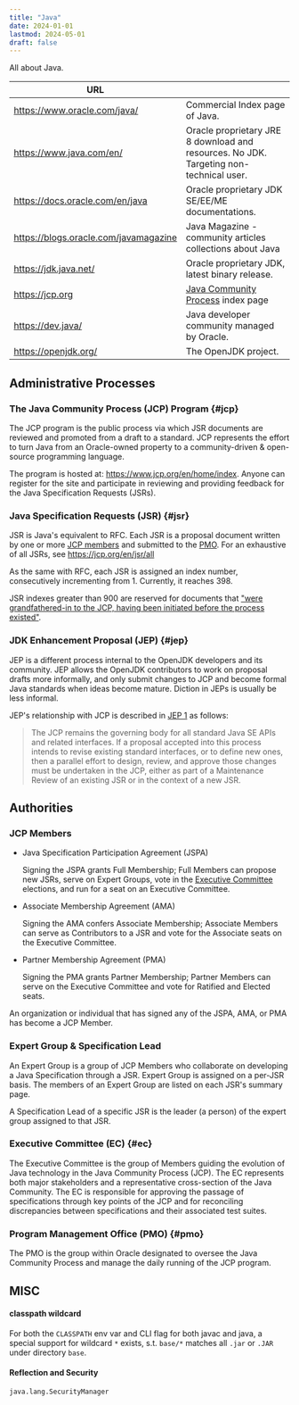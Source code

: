 ```yaml
---
title: "Java"
date: 2024-01-01
lastmod: 2024-05-01
draft: false
---
```


All about Java.

<!--more-->

| URL                                   |                                                                                        |
|---------------------------------------|----------------------------------------------------------------------------------------|
| https://www.oracle.com/java/          | Commercial Index page of Java.                                                         |
| https://www.java.com/en/              | Oracle proprietary JRE 8 download and resources. No JDK. Targeting non-technical user. |
| https://docs.oracle.com/en/java       | Oracle proprietary JDK SE/EE/ME documentations.                                        |
| https://blogs.oracle.com/javamagazine | Java Magazine - community articles collections about Java                              |
| https://jdk.java.net/                 | Oracle proprietary JDK, latest binary release.                                         |
| https://jcp.org                       | [Java Community Process](#jcp) index page                                              |
| https://dev.java/                     | Java developer community managed by Oracle.                                            |
| https://openjdk.org/                  | The OpenJDK project.                                                                   |



## Administrative Processes

### The Java Community Process (JCP) Program {#jcp}

The JCP program is the public process via which JSR documents are reviewed and promoted from a draft to a standard.
JCP represents the effort to turn Java from an Oracle-owned property to a community-driven & open-source programming language.

The program is hosted at: https://www.jcp.org/en/home/index.
Anyone can register for the site and participate in reviewing and providing feedback for the Java Specification Requests (JSRs).

### Java Specification Requests (JSR) {#jsr}

JSR is Java's equivalent to RFC. Each JSR is a proposal document written by one or more [JCP members](#jcp-member) and submitted to the [PMO](#pmo).
For an exhaustive of all JSRs, see https://jcp.org/en/jsr/all

As the same with RFC, each JSR is assigned an index number, consecutively incrementing from 1. Currently, it reaches 398.

JSR indexes greater than 900 are reserved for documents that ["were grandfathered-in to the JCP, having been initiated before the process existed"](https://jcp.org/aboutJava/communityprocess/ec-public/materials/2013-04-09/April-2013-public-minutes.html).


### JDK Enhancement Proposal (JEP) {#jep}

JEP is a different process internal to the OpenJDK developers and its community.
JEP allows the OpenJDK contributors to work on proposal drafts more informally, and only submit changes to JCP
and become formal Java standards when ideas become mature.
Diction in JEPs is usually be less informal. 

JEP's relationship with JCP is described in [JEP 1](https://openjdk.org/jeps/1) as follows:

> The JCP remains the governing body for all standard Java SE APIs and related interfaces. If a proposal accepted into this process intends to revise existing standard interfaces, or to define new ones, then a parallel effort to design, review, and approve those changes must be undertaken in the JCP, either as part of a Maintenance Review of an existing JSR or in the context of a new JSR.

## Authorities

### JCP Members

- Java Specification Participation Agreement (JSPA)

    Signing the JSPA grants Full Membership; Full Members can propose new JSRs, serve on Expert Groups, vote in the [Executive Committee](#ec) elections, and run for a seat on an Executive Committee.

- Associate Membership Agreement (AMA)

    Signing the AMA confers Associate Membership; Associate Members can serve as Contributors to a JSR and vote for the Associate seats on the Executive Committee. 

- Partner Membership Agreement (PMA)

    Signing the PMA grants Partner Membership; Partner Members can serve on the Executive Committee and vote for Ratified and Elected seats. 

An organization or individual that has signed any of the JSPA, AMA, or PMA has become a JCP Member.

### Expert Group & Specification Lead

An Expert Group is a group of JCP Members who collaborate on developing a Java Specification through a JSR.
Expert Group is assigned on a per-JSR basis. The members of an Expert Group are listed on each JSR's summary page.

A Specification Lead of a specific JSR is the leader (a person) of the expert group assigned to that JSR.

### Executive Committee (EC) {#ec}

The Executive Committee is the group of Members guiding the evolution of Java technology in the Java Community Process (JCP). The EC represents both major stakeholders and a representative cross-section of the Java Community. The EC is responsible for approving the passage of specifications through key points of the JCP and for reconciling discrepancies between specifications and their associated test suites.

### Program Management Office (PMO) {#pmo}
    
The PMO is the group within Oracle designated to oversee the Java Community Process and manage the daily running of the JCP program.

## MISC

#### classpath wildcard

For both the `CLASSPATH` env var and CLI flag for both javac and java, a special support for wildcard `*` exists,
s.t. `base/*` matches all `.jar` or `.JAR` under directory `base`.

#### Reflection and Security

`java.lang.SecurityManager`
